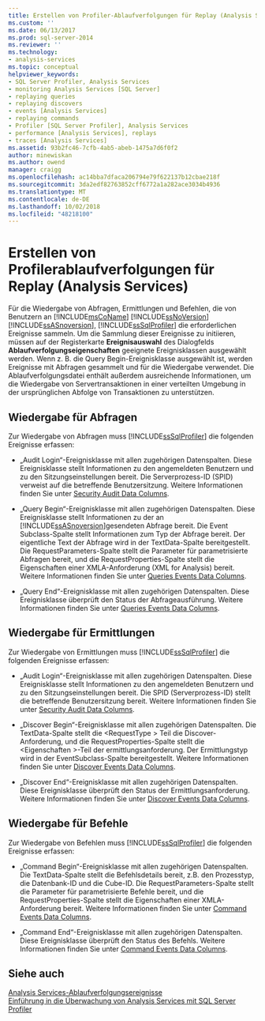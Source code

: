 ```yaml
---
title: Erstellen von Profiler-Ablaufverfolgungen für Replay (Analysis Services) | Microsoft-Dokumentation
ms.custom: ''
ms.date: 06/13/2017
ms.prod: sql-server-2014
ms.reviewer: ''
ms.technology:
- analysis-services
ms.topic: conceptual
helpviewer_keywords:
- SQL Server Profiler, Analysis Services
- monitoring Analysis Services [SQL Server]
- replaying queries
- replaying discovers
- events [Analysis Services]
- replaying commands
- Profiler [SQL Server Profiler], Analysis Services
- performance [Analysis Services], replays
- traces [Analysis Services]
ms.assetid: 93b2fc46-7cfb-4ab5-abeb-1475a7d6f0f2
author: minewiskan
ms.author: owend
manager: craigg
ms.openlocfilehash: ac14bba7dfaca206794e79f622137b12cbae218f
ms.sourcegitcommit: 3da2edf82763852cff6772a1a282ace3034b4936
ms.translationtype: MT
ms.contentlocale: de-DE
ms.lasthandoff: 10/02/2018
ms.locfileid: "48218100"
---
```

# <a name="create-profiler-traces-for-replay-analysis-services"></a>Erstellen von Profilerablaufverfolgungen für Replay (Analysis Services)
  Für die Wiedergabe von Abfragen, Ermittlungen und Befehlen, die von Benutzern an [!INCLUDE[msCoName](../../includes/msconame-md.md)] [!INCLUDE[ssNoVersion](../../includes/ssnoversion-md.md)] [!INCLUDE[ssASnoversion](../../includes/ssasnoversion-md.md)], [!INCLUDE[ssSqlProfiler](../../includes/sssqlprofiler-md.md)] die erforderlichen Ereignisse sammeln. Um die Sammlung dieser Ereignisse zu initiieren, müssen auf der Registerkarte **Ereignisauswahl** des Dialogfelds **Ablaufverfolgungseigenschaften** geeignete Ereignisklassen ausgewählt werden. Wenn z. B. die Query Begin-Ereignisklasse ausgewählt ist, werden Ereignisse mit Abfragen gesammelt und für die Wiedergabe verwendet. Die Ablaufverfolgungsdatei enthält außerdem ausreichende Informationen, um die Wiedergabe von Servertransaktionen in einer verteilten Umgebung in der ursprünglichen Abfolge von Transaktionen zu unterstützen.  
  
## <a name="replay-for-queries"></a>Wiedergabe für Abfragen  
 Zur Wiedergabe von Abfragen muss [!INCLUDE[ssSqlProfiler](../../includes/sssqlprofiler-md.md)] die folgenden Ereignisse erfassen:  
  
-   „Audit Login“-Ereignisklasse mit allen zugehörigen Datenspalten. Diese Ereignisklasse stellt Informationen zu den angemeldeten Benutzern und zu den Sitzungseinstellungen bereit. Die Serverprozess-ID (SPID) verweist auf die betreffende Benutzersitzung. Weitere Informationen finden Sie unter [Security Audit Data Columns](../trace-events/security-audit-data-columns.md).  
  
-   „Query Begin“-Ereignisklasse mit allen zugehörigen Datenspalten. Diese Ereignisklasse stellt Informationen zu der an [!INCLUDE[ssASnoversion](../../includes/ssasnoversion-md.md)]gesendeten Abfrage bereit. Die Event Subclass-Spalte stellt Informationen zum Typ der Abfrage bereit. Der eigentliche Text der Abfrage wird in der TextData-Spalte bereitgestellt. Die RequestParameters-Spalte stellt die Parameter für parametrisierte Abfragen bereit, und die RequestProperties-Spalte stellt die Eigenschaften einer XMLA-Anforderung (XML for Analysis) bereit. Weitere Informationen finden Sie unter [Queries Events Data Columns](../trace-events/queries-events-data-columns.md).  
  
-   „Query End“-Ereignisklasse mit allen zugehörigen Datenspalten. Diese Ereignisklasse überprüft den Status der Abfrageausführung. Weitere Informationen finden Sie unter [Queries Events Data Columns](../trace-events/queries-events-data-columns.md).  
  
## <a name="replay-for-discovers"></a>Wiedergabe für Ermittlungen  
 Zur Wiedergabe von Ermittlungen muss [!INCLUDE[ssSqlProfiler](../../includes/sssqlprofiler-md.md)] die folgenden Ereignisse erfassen:  
  
-   „Audit Login“-Ereignisklasse mit allen zugehörigen Datenspalten. Diese Ereignisklasse stellt Informationen zu den angemeldeten Benutzern und zu den Sitzungseinstellungen bereit. Die SPID (Serverprozess-ID) stellt die betreffende Benutzersitzung bereit. Weitere Informationen finden Sie unter [Security Audit Data Columns](../trace-events/security-audit-data-columns.md).  
  
-   „Discover Begin“-Ereignisklasse mit allen zugehörigen Datenspalten. Die TextData-Spalte stellt die \<RequestType > Teil die Discover-Anforderung, und die RequestProperties-Spalte stellt die \<Eigenschaften >-Teil der ermittlungsanforderung. Der Ermittlungstyp wird in der EventSubclass-Spalte bereitgestellt. Weitere Informationen finden Sie unter [Discover Events Data Columns](../trace-events/discover-events-data-columns.md).  
  
-   „Discover End“-Ereignisklasse mit allen zugehörigen Datenspalten. Diese Ereignisklasse überprüft den Status der Ermittlungsanforderung. Weitere Informationen finden Sie unter [Discover Events Data Columns](../trace-events/discover-events-data-columns.md).  
  
## <a name="replay-for-commands"></a>Wiedergabe für Befehle  
 Zur Wiedergabe von Befehlen muss [!INCLUDE[ssSqlProfiler](../../includes/sssqlprofiler-md.md)] die folgenden Ereignisse erfassen:  
  
-   „Command Begin“-Ereignisklasse mit allen zugehörigen Datenspalten. Die TextData-Spalte stellt die Befehlsdetails bereit, z.B. den Prozesstyp, die Datenbank-ID und die Cube-ID. Die RequestParameters-Spalte stellt die Parameter für parametrisierte Befehle bereit, und die RequestProperties-Spalte stellt die Eigenschaften einer XMLA-Anforderung bereit. Weitere Informationen finden Sie unter [Command Events Data Columns](../trace-events/command-events-data-columns.md).  
  
-   „Command End“-Ereignisklasse mit allen zugehörigen Datenspalten. Diese Ereignisklasse überprüft den Status des Befehls. Weitere Informationen finden Sie unter [Command Events Data Columns](../trace-events/command-events-data-columns.md).  
  
## <a name="see-also"></a>Siehe auch  
 [Analysis Services-Ablaufverfolgungsereignisse](../trace-events/analysis-services-trace-events.md)   
 [Einführung in die Überwachung von Analysis Services mit SQL Server Profiler](introduction-to-monitoring-analysis-services-with-sql-server-profiler.md)  
  
  
